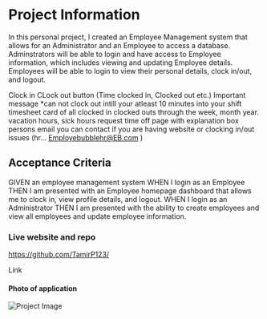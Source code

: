 # Project Information

In this personal project, I created an Employee Management system that allows for an Administrator and an Employee to access a database. Adminstrators will be able to login and have access to Employee information, which includes viewing and updating Employee details. Employees will be able to login to view their personal details, clock in/out, and logout.

Clock in CLock out button (Time clocked in, Clocked out etc.)
Important message *can not clock  out intill your atleast 10 minutes into your shift
timesheet card of all clocked in clocked outs through the week, month year. 
vacation hours, sick hours 
request time off page with explanation box 
persons email you can contact if you are having website or clocking in/out  issues (hr... Employebubblehr@EB.com )


## Acceptance Criteria

GIVEN an employee management system
WHEN I login as an Employee
THEN I am presented with an Employee homepage dashboard that allows me to clock in, view profile details, and logout.
WHEN I login as an Administrator
THEN I am presented with the ability to create employees and view all employees and update employee information.

### Live website and repo

https://github.com/TamirP123/

Link

#### Photo of application
![Project Image](link)